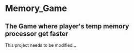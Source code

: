 # Memory_Game
## The Game where player's temp memory processor get faster
This project needs to be modified...
